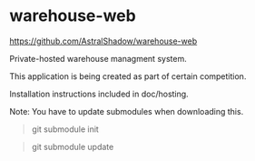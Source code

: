 # warehouse-web

https://github.com/AstralShadow/warehouse-web

Private-hosted warehouse managment system.


This application is being created as part of certain competition.

Installation instructions included in doc/hosting.

Note: You have to update submodules when downloading this.

> git submodule init

> git submodule update
